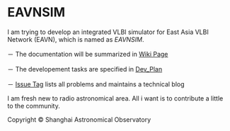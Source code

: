 # EAVNSIM

I am trying to develop an integrated VLBI simulator for East Asia VLBI Network (EAVN), which is named as *EAVNSIM*.

－ The documentation will be summarized in [Wiki Page](https://github.com/ZhenZHAO/EAVNSIM/wiki)

－ The developement tasks are specified in [Dev_Plan](https://github.com/ZhenZHAO/EAVNSIM/projects/4)

－ [Issue Tag](https://github.com/ZhenZHAO/EAVNSIM/issues) lists all problems and maintains a technical blog

I am fresh new to radio astronomical area. All i want is to contribute a little to the community.

Copyright &copy; Shanghai Astronomical Observatory